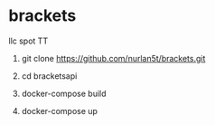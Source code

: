 # brackets
llc spot TT


1) git clone https://github.com/nurlan5t/brackets.git

2) cd bracketsapi

3) docker-compose build

4) docker-compose up

